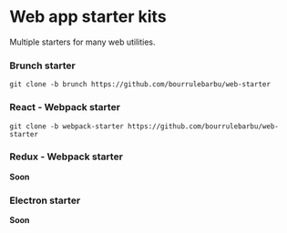 # Web app starter kits

Multiple starters for many web utilities.

### Brunch starter

`git clone -b brunch https://github.com/bourrulebarbu/web-starter`

### React - Webpack starter

`git clone -b webpack-starter https://github.com/bourrulebarbu/web-starter`

### Redux - Webpack starter

**Soon**

### Electron starter

**Soon**

